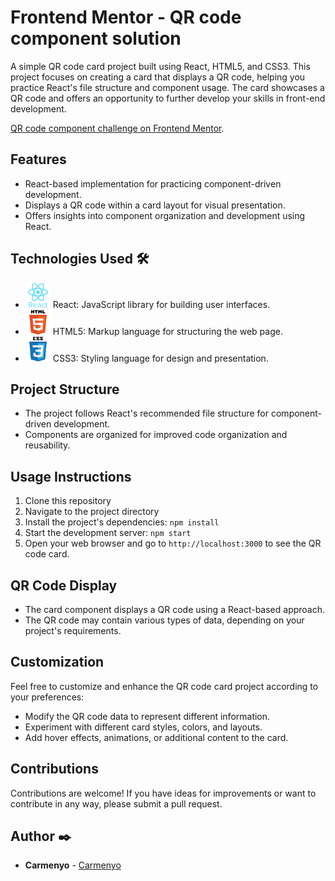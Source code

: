 # Frontend Mentor - QR code component solution
A simple QR code card project built using React, HTML5, and CSS3. This project focuses on creating a card that displays a QR code, helping you practice React's file structure and component usage. The card showcases a QR code and offers an opportunity to further develop your skills in front-end development.

[QR code component challenge on Frontend Mentor](./src/images/imageProjectFinish.png). 

## Features

- React-based implementation for practicing component-driven development.
- Displays a QR code within a card layout for visual presentation.
- Offers insights into component organization and development using React.

## Technologies Used 🛠️

- <img src="https://raw.githubusercontent.com/devicons/devicon/master/icons/react/react-original-wordmark.svg" alt="react" width="40" height="40"/> React: JavaScript library for building user interfaces.
- <img src="https://raw.githubusercontent.com/devicons/devicon/master/icons/html5/html5-original-wordmark.svg" alt="html5" width="40" height="40"/> HTML5: Markup language for structuring the web page.
- <img src="https://raw.githubusercontent.com/devicons/devicon/master/icons/css3/css3-original-wordmark.svg" alt="css3" width="40" height="40"/> CSS3: Styling language for design and presentation.

## Project Structure

- The project follows React's recommended file structure for component-driven development.
- Components are organized for improved code organization and reusability.

## Usage Instructions

1. Clone this repository 
2. Navigate to the project directory
3. Install the project's dependencies: `npm install`
4. Start the development server: `npm start`
5. Open your web browser and go to `http://localhost:3000` to see the QR code card.

## QR Code Display

- The card component displays a QR code using a React-based approach.
- The QR code may contain various types of data, depending on your project's requirements.

## Customization

Feel free to customize and enhance the QR code card project according to your preferences:

- Modify the QR code data to represent different information.
- Experiment with different card styles, colors, and layouts.
- Add hover effects, animations, or additional content to the card.

## Contributions

Contributions are welcome! If you have ideas for improvements or want to contribute in any way, please submit a pull request.

## Author ✒️

- **Carmenyo** - [Carmenyo](https://github.com/carmenyo)
